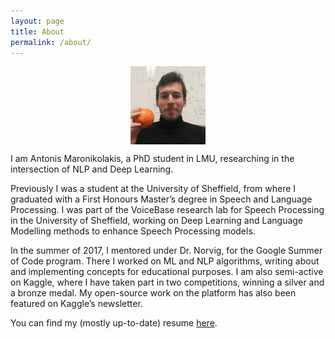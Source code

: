 ```yaml
---
layout: page
title: About
permalink: /about/
---
```


<img src="https://raw.githubusercontent.com/antmarakis/antmarakis.github.io/master/images/profile.jpg" style="display: block;margin-left: auto;margin-right: auto;" height="125" width="120">

I am Antonis Maronikolakis, a PhD student in LMU, researching in the intersection of NLP and Deep Learning.

Previously I was a student at the University of Sheffield, from where I graduated with a First Honours Master’s degree in Speech and Language Processing. I was part of the VoiceBase research lab for Speech Processing in the University of Sheffield, working on Deep Learning and Language Modelling methods to enhance Speech Processing models.

In the summer of 2017, I mentored under Dr. Norvig, for the Google Summer of Code program. There I worked on ML and NLP algorithms, writing about and implementing concepts for educational purposes. I am also semi-active on Kaggle, where I have taken part in two competitions, winning a silver and a bronze medal. My open-source work on the platform has also been featured on Kaggle’s newsletter.

You can find my (mostly up-to-date) resume [here](https://github.com/antmarakis/antmarakis.github.io/blob/master/files/antonis_resume.pdf).
